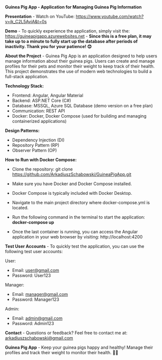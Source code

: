 **Guinea Pig App - Application for Managing Guinea Pig Information**

**Presentation** - Watch on YouTube: https://www.youtube.com/watch?v=ik_C2L5AviA&t=0s

**Demo** - To quickly experience the application, simply visit the: https://guineapigapp.azurewebsites.net - **Since this is a free plan, it may take up to a minute to fully start up the database after periods of inactivity. Thank you for your patience! 😊**


**About the Project** - Guinea Pig App is an application designed to help users manage information about their guinea pigs. Users can create and manage profiles for their pets and monitor their weight to keep track of their health. This project demonstrates the use of modern web technologies to build a full-stack application.

**Technology Stack:**
- Frontend: Angular, Angular Material
- Backend: ASP.NET Core (C#)
- Database: MSSQL, Azure SQL Database (demo version on a free plan)
- Communication: REST API
- Docker: Docker, Docker Compose (used for building and managing containerized applications)

**Design Patterns:**
- Dependency Injection (DI)
- Repository Pattern (RP)
- Observer Pattern (OP)

**How to Run with Docker Compose:**
- Clone the repository: git clone https://github.com/ArkadiuszSchabowski/GuineaPigApp.git
- Make sure you have Docker and Docker Compose installed.
- Docker Compose is typically included with Docker Desktop.
- Navigate to the main project directory where docker-compose.yml is located.
- Run the following command in the terminal to start the application: **docker-compose up**
  
- Once the last container is running, you can access the Angular application in your web browser by visiting: http://localhost:4200

**Test User Accounts** - To quickly test the application, you can use the following test user accounts:

User:
- Email: user@gmail.com
- Password: User123

Manager:
- Email: manager@gmail.com
- Password: Manager123

Admin:
- Email: admin@gmail.com
- Password: Admin123

**Contact** - Questions or feedback? Feel free to contact me at: arkadiuszschabowski@gmail.com

**Guinea Pig App** - Keep your guinea pigs happy and healthy! Manage their profiles and track their weight to monitor their health. 🐹🎉
